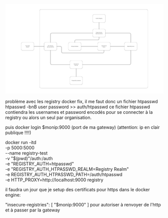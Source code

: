 ![](Microservices.png)

problème avec les registry docker fix, il me faut donc un fichier htpasswd
htpasswd -bnB user password >> auth/htpasswd
ce fichier htpasswd contiendra les usernames et password encodés pour se connecter à la registry ou alors un seul par organisation.

puis docker login $monip:9000 (port de ma gateway) (attention: ip en clair publique !!!!)

docker run -itd \
  -p 5000:5000 \
  --name registry-test \
  -v "$(pwd)"/auth:/auth \
  -e "REGISTRY_AUTH=htpasswd" \
  -e "REGISTRY_AUTH_HTPASSWD_REALM=Registry Realm" \
  -e REGISTRY_AUTH_HTPASSWD_PATH=/auth/htpasswd \
 -e HTTP_PROXY=http://localhost:9000 registry

il faudra un jour que je setup des certificats pour https
dans le docker engine:

"insecure-registries": [
    "$monip:9000"
]
pour autoriser à renvoyer de l'http et à passer par la gateway